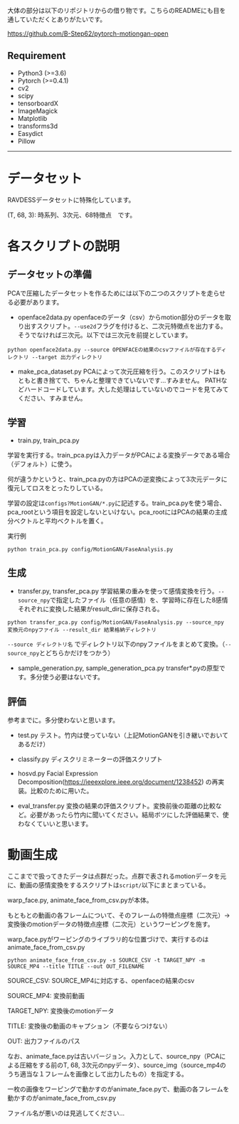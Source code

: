 大体の部分は以下のリポジトリからの借り物です。こちらのREADMEにも目を通していただくとありがたいです。

https://github.com/B-Step62/pytorch-motiongan-open

## Requirement
- Python3 (>=3.6)
- Pytorch (>=0.4.1)
- cv2
- scipy
- tensorboardX
- ImageMagick
- Matplotlib
- transforms3d
- Easydict
- Pillow


***
# データセット
RAVDESSデータセットに特殊化しています。

(T, 68, 3): 時系列、3次元、68特徴点　です。


# 各スクリプトの説明
## データセットの準備
PCAで圧縮したデータセットを作るためには以下の二つのスクリプトを走らせる必要があります。

- openface2data.py
openfaceのデータ（csv）からmotion部分のデータを取り出すスクリプト。`--use2d`フラグを付けると、二次元特徴点を出力する。そうでなければ三次元。以下では三次元を前提としています。

```
python openface2data.py --source OPENFACEの結果のcsvファイルが存在するディレクトリ --target 出力ディレクトリ
```

- make_pca_dataset.py
PCAによって次元圧縮を行う。このスクリプトはもともと書き捨てで、ちゃんと整理できていないです...すみません。
PATHなどハードコードしています。大した処理はしていないのでコードを見てみてください、すみません。

## 学習
- train.py, train_pca.py

学習を実行する。train_pca.pyは入力データがPCAによる変換データである場合（デフォルト）に使う。

何が違うかというと、train_pca.pyの方はPCAの逆変換によって3次元データに復元してロスをとったりしている。

学習の設定は`configs?MotionGAN/*.py`に記述する。train_pca.pyを使う場合、pca_rootという項目を設定しないといけない。pca_rootにはPCAの結果の主成分ベクトルと平均ベクトルを置く。

実行例
```
python train_pca.py config/MotionGAN/FaseAnalysis.py
```

## 生成
- transfer.py, transfer_pca.py
学習結果の重みを使って感情変換を行う。`--source_npy`で指定したファイル（任意の感情）を、学習時に存在した8感情それぞれに変換した結果がresult_dirに保存される。

```
python transfer_pca.py config/MotionGAN/FaseAnalysis.py --source_npy 変換元のnpyファイル --result_dir 結果格納ディレクトリ
```

`--source ディレクトリ名` でディレクトリ以下のnpyファイルをまとめて変換。（`--source_npy`とどちらかだけをつかう）

- sample_generation.py, sample_generation_pca.py
transfer*.pyの原型です。多分使う必要はないです。

## 評価
参考までに。多分使わないと思います。

- test.py
テスト。竹内は使っていない（上記MotionGANを引き継いでおいてあるだけ）

- classify.py
ディスクリミネーターの評価スクリプト

- hosvd.py
Facial Expression Decomposition(https://ieeexplore.ieee.org/document/1238452)
の再実装。比較のために用いた。

- eval_transfer.py
変換の結果の評価スクリプト。変換前後の距離の比較など。必要があったら竹内に聞いてください。結局ボツにした評価結果で、使わなくていいと思います。


# 動画生成
ここまでで扱ってきたデータは点群だった。点群で表されるmotionデータを元に、動画の感情変換をするスクリプトは`script/`以下にまとまっている。

warp_face.py, animate_face_from_csv.pyが本体。

もともとの動画の各フレームについて、そのフレームの特徴点座標（二次元）->変換後のmotionデータの特徴点座標（二次元）というワーピングを施す。

warp_face.pyがワーピングのライブラリ的な位置づけで、実行するのはanimate_face_from_csv.py

```
python animate_face_from_csv.py -s SOURCE_CSV -t TARGET_NPY -m SOURCE_MP4 --title TITLE --out OUT_FILENAME
```

SOURCE_CSV: SOURCE_MP4に対応する、openfaceの結果のcsv

SOURCE_MP4: 変換前動画

TARGET_NPY: 変換後のmotionデータ

TITLE: 変換後の動画のキャプション（不要ならつけない）

OUT: 出力ファイルのパス

なお、animate_face.pyは古いバージョン。入力として、source_npy（PCAによる圧縮をする前のT, 68, 3次元のnpyデータ）、source_img（source_mp4のうち適当な１フレームを画像として出力したもの）を指定する。

一枚の画像をワーピングで動かすのがanimate_face.pyで、動画の各フレームを動かすのがanimate_face_from_csv.py

ファイル名が悪いのは見逃してください...